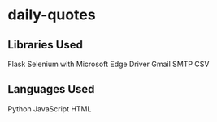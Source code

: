 # daily-quotes

## Libraries Used

Flask
Selenium with Microsoft Edge Driver
Gmail SMTP
CSV

## Languages Used

Python
JavaScript
HTML
